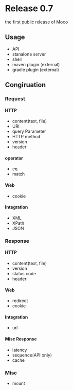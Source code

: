 # Release 0.7
the first public release of Moco

## Usage
* API
* stanalone server
* shell
* maven plugin (external)
* gradle plugin (external)

## Congiruation

### Request

#### HTTP
* content(text, file)
* URI
* query Parameter
* HTTP method
* version
* header

#### operator
* eq
* match

#### Web
* cookie

#### Integration
* XML
* XPath
* JSON

### Response

#### HTTP
* content(text, file)
* version
* status code
* header

#### Web
* redirect
* cookie

#### Integration
* url

#### Misc Response
* latency
* sequence(API only)
* cache

### Misc
* mount